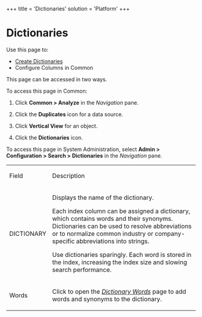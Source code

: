 +++
title = 'Dictionaries'
solution = 'Platform'
+++

# Dictionaries

<div class="use">

Use this page to:

  - [Create Dictionaries](../Use_Cases/Create_Dictionaries.htm)
  - Configure Columns in Common

</div>

This page can be accessed in two ways.

To access this page in Common:

1.  Click <span style="font-weight: bold;">Common \> Analyze</span> in
    the <span style="font-style: italic;">Navigation</span> pane.

2.  Click the <span style="font-weight: bold;">Duplicates</span> icon
    for a data source.

3.  Click <span style="font-weight: bold;">Vertical View</span> for an
    object.

4.  Click the <span style="font-weight: bold;">Dictionaries</span> icon.

To access this page in System Administration, select **Admin \>
Configuration \> Search \> Dictionaries** in the *Navigation* pane.

<table>
<tbody>
<tr class="odd">
<td><p>Field</p></td>
<td><p>Description</p></td>
</tr>
<tr class="even">
<td><p>DICTIONARY</p></td>
<td><p>Displays the name of the dictionary.</p>
<p>Each index column can be assigned a dictionary, which contains words and their synonyms. Dictionaries can be used to resolve abbreviations or to normalize common industry or company-specific abbreviations into strings.</p>
<p>Use dictionaries sparingly. Each word is stored in the index, increasing the index size and slowing search performance.</p></td>
</tr>
<tr class="odd">
<td><p>Words</p></td>
<td><p>Click to open the <span style="font-style: italic;"><a href="Dictionary_Words.htm">Dictionary Words</a></span> page to add words and synonyms to the dictionary.</p></td>
</tr>
</tbody>
</table>
